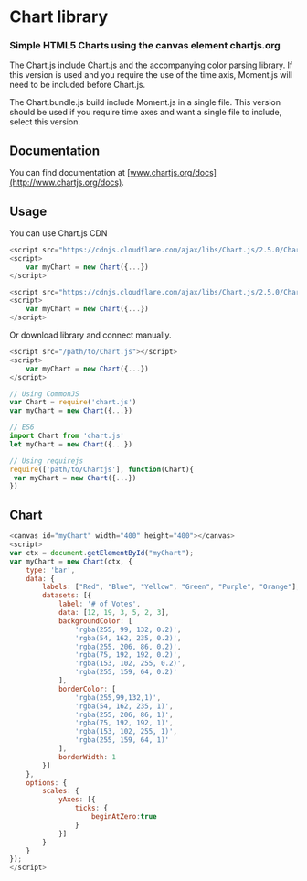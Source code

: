 # Chart library

### Simple HTML5 Charts using the canvas element chartjs.org

The Chart.js include Chart.js and the accompanying color parsing library. If this version is used and you require the use of the time axis, Moment.js will need to be included before Chart.js.

The Chart.bundle.js build include Moment.js in a single file. This version should be used if you require time axes and want a single file to include, select this version.



## Documentation

You can find documentation at [www.chartjs.org/docs](http://www.chartjs.org/docs). 


## Usage


You can use Chart.js CDN


```javascript
<script src="https://cdnjs.cloudflare.com/ajax/libs/Chart.js/2.5.0/Chart.bundle.js"></script>
<script>
    var myChart = new Chart({...})
</script>
```

```javascript
<script src="https://cdnjs.cloudflare.com/ajax/libs/Chart.js/2.5.0/Chart.js"></script>
<script>
    var myChart = new Chart({...})
</script>
```

Or download library and connect manually.

```javascript
<script src="/path/to/Chart.js"></script>
<script>
    var myChart = new Chart({...})
</script>
```

```javascript
// Using CommonJS
var Chart = require('chart.js')
var myChart = new Chart({...})
```

```javascript
// ES6
import Chart from 'chart.js'
let myChart = new Chart({...})
```

```javascript
// Using requirejs
require(['path/to/Chartjs'], function(Chart){
 var myChart = new Chart({...})
})
```

## Chart

```javascript
<canvas id="myChart" width="400" height="400"></canvas>
<script>
var ctx = document.getElementById("myChart");
var myChart = new Chart(ctx, {
    type: 'bar',
    data: {
        labels: ["Red", "Blue", "Yellow", "Green", "Purple", "Orange"],
        datasets: [{
            label: '# of Votes',
            data: [12, 19, 3, 5, 2, 3],
            backgroundColor: [
                'rgba(255, 99, 132, 0.2)',
                'rgba(54, 162, 235, 0.2)',
                'rgba(255, 206, 86, 0.2)',
                'rgba(75, 192, 192, 0.2)',
                'rgba(153, 102, 255, 0.2)',
                'rgba(255, 159, 64, 0.2)'
            ],
            borderColor: [
                'rgba(255,99,132,1)',
                'rgba(54, 162, 235, 1)',
                'rgba(255, 206, 86, 1)',
                'rgba(75, 192, 192, 1)',
                'rgba(153, 102, 255, 1)',
                'rgba(255, 159, 64, 1)'
            ],
            borderWidth: 1
        }]
    },
    options: {
        scales: {
            yAxes: [{
                ticks: {
                    beginAtZero:true
                }
            }]
        }
    }
});
</script>
```
